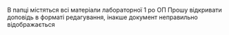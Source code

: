 В папці містяться всі матеріали лабораторної 1 ро ОП
Прошу відкривати доповідь в форматі редагування, інакше документ неправильно відображається
